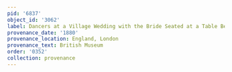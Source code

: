 ```yaml
---
pid: '6837'
object_id: '3062'
label: Dancers at a Village Wedding with the Bride Seated at a Table Beyond
provenance_date: '1880'
provenance_location: England, London
provenance_text: British Museum
order: '0352'
collection: provenance
---
```

